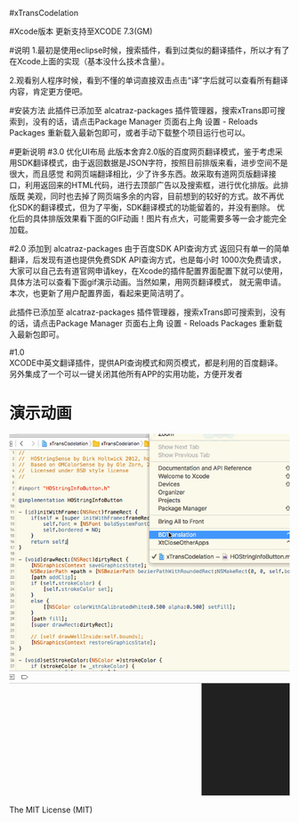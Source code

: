 #xTransCodelation

#Xcode版本  更新支持至XCODE 7.3(GM)

#说明
1.最初是使用eclipse时候，搜索插件，看到过类似的翻译插件，所以才有了在Xcode上面的实现（基本没什么技术含量）。

2.观看别人程序时候，看到不懂的单词直接双击点击“译”字后就可以查看所有翻译内容，肯定更方便吧。

#安装方法
此插件已添加至 alcatraz-packages 插件管理器，搜索xTrans即可搜索到，没有的话，请点击Package Manager 页面右上角 设置 - Reloads Packages 重新载入最新包即可，或者手动下载整个项目运行也可以。

#更新说明
#3.0 优化UI布局
此版本舍弃2.0版的百度网页翻译模式，鉴于考虑采用SDK翻译模式，由于返回数据是JSON字符，按照目前排版来看，进步空间不是很大，而且感觉
和网页端翻译相比，少了许多东西。故采取有道网页版翻译接口，利用返回来的HTML代码，进行去顶部广告以及搜索框，进行优化排版。此排版既
美观，同时也去掉了网页端多余的内容，目前想到的较好的方式。故不再优化SDK的翻译模式，但为了平衡，SDK翻译模式的功能留着的，并没有删除。
优化后的具体排版效果看下面的GIF动画！图片有点大，可能需要多等一会才能完全加载。

#2.0  添加到 alcatraz-packages
由于百度SDK API查询方式 返回只有单一的简单翻译，后发现有道也提供免费SDK API查询方式，也是每小时 1000次免费请求，大家可以自己去有道官网申请key，在Xcode的插件配置界面配置下就可以使用，具体方法可以查看下面gif演示动画。当然如果，用网页翻译模式，
就无需申请。本次，也更新了用户配置界面，看起来更简洁明了。  
  
此插件已添加至 alcatraz-packages 插件管理器，搜索xTrans即可搜索到，没有的话，请点击Package Manager 页面右上角 设置 - Reloads Packages 重新载入最新包即可。  
  
#1.0  
XCODE中英文翻译插件，提供API查询模式和网页模式，都是利用的百度翻译。另外集成了一个可以一键关闭其他所有APP的实用功能，方便开发者

# 演示动画 #
![演示](https://github.com/AsTryE/Images/blob/master/Resoures/xTransCodelation2.gif)

The MIT License (MIT)

